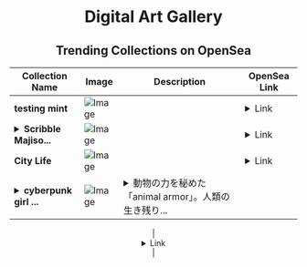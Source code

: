 <div align="center">

# Digital Art Gallery

## Trending Collections on OpenSea

| Collection Name                       | Image                                                                                     | Description                       | OpenSea Link                                                                                          |
|---------------------------------------|-------------------------------------------------------------------------------------------|-----------------------------------|--------------------------------------------------------------------------------------------------------|
| **testing mint** | ![Image](https://i.seadn.io/s/raw/files/bd90cf64e697733015375c951f91207c.png?w=500&auto=format?w=200&auto=format) |  | <details><summary>Link</summary>[testing mint](https://opensea.io/collection/testing-mint-2)</details> |
| **<details><summary>Scribble Majiso...</summary>Scribble Majison</details>** | ![Image](https://i.seadn.io/s/raw/files/166927decac3aa3e69a7f2ff17583718.png?w=500&auto=format?w=200&auto=format) |  | <details><summary>Link</summary>[Scribble Majison](https://opensea.io/collection/scribble-majison)</details> |
| **City Life** | ![Image](https://i.seadn.io/s/raw/files/30ff604931a781a13822c6742369cb20.jpg?w=500&auto=format?w=200&auto=format) |  | <details><summary>Link</summary>[City Life](https://opensea.io/collection/city-life-25)</details> |
| **<details><summary>cyberpunk girl ...</summary>cyberpunk girl Camellia</details>** | ![Image](https://i.seadn.io/s/raw/files/d1e21bce70f45876e3bfa20c0cedd082.jpg?w=500&auto=format?w=200&auto=format) | <details><summary>動物の力を秘めた「animal armor」。人類の生き残り...</summary>動物の力を秘めた「animal armor」。人類の生き残りをかけた戦いの切り札でもあり過酷な環境に適応する為に生み出された。冬の寒さに負けず力強く咲く椿の前に立つ『cyberpunk girl』

</details> | <details><summary>Link</summary>[cyberpunk girl Camellia](https://opensea.io/collection/cyberpunk-girl-camellia)</details> |

</div>
